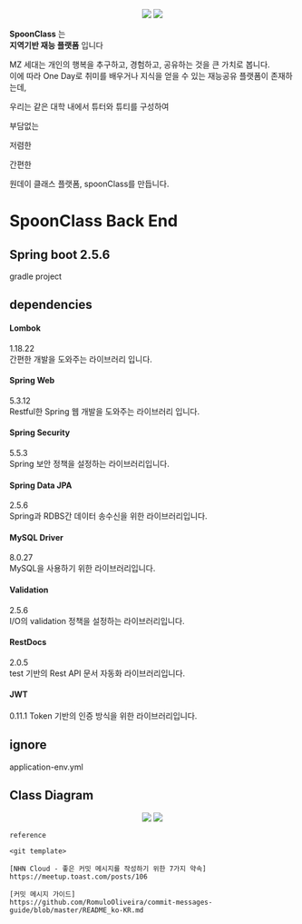 <p align="center"><img src="image_src"> <img src= "https://user-images.githubusercontent.com/26921986/141883582-bfd9d217-3579-4341-b944-0dee13f94813.png"></p>



<b>SpoonClass</b> 는   
<b>지역기반 재능 플랫폼</b> 입니다  

MZ 세대는 개인의 행복을 추구하고, 경험하고, 공유하는 것을 큰 가치로 봅니다.  
이에 따라 One Day로 취미를 배우거나 지식을 얻을 수 있는 재능공유 플랫폼이 존재하는데,

우리는 같은 대학 내에서 튜터와 튜티를 구성하여

부담없는

저렴한

간편한

원데이 클래스 플랫폼, spoonClass를 만듭니다.


# SpoonClass Back End


## Spring boot 2.5.6  
gradle project

## dependencies
#### Lombok  
1.18.22  
간편한 개발을 도와주는 라이브러리 입니다.

#### Spring Web 
5.3.12  
Restful한 Spring 웹 개발을 도와주는 라이브러리 입니다. 

#### Spring Security  
5.5.3  
Spring 보안 정책을 설정하는 라이브러리입니다.

#### Spring Data JPA
2.5.6  
Spring과 RDBS간 데이터 송수신을 위한 라이브러리입니다.

#### MySQL Driver
8.0.27  
MySQL을 사용하기 위한 라이브러리입니다.

#### Validation 
2.5.6  
I/O의 validation 정책을 설정하는 라이브러리입니다.

#### RestDocs 
2.0.5  
test 기반의 Rest API 문서 자동화 라이브러리입니다.

#### JWT
0.11.1
Token 기반의 인증 방식을 위한 라이브러리입니다.


## ignore
application-env.yml


## Class Diagram

<p align="center"><img src="image_src"> <img src= "https://user-images.githubusercontent.com/26921986/141883792-44fbf986-20c2-4ec6-b49c-202d9d1ace85.png"></p>




```
reference

<git template>

[NHN Cloud - 좋은 커밋 메시지를 작성하기 위한 7가지 약속]  
https://meetup.toast.com/posts/106  

[커밋 메시지 가이드]  
https://github.com/RomuloOliveira/commit-messages-guide/blob/master/README_ko-KR.md

